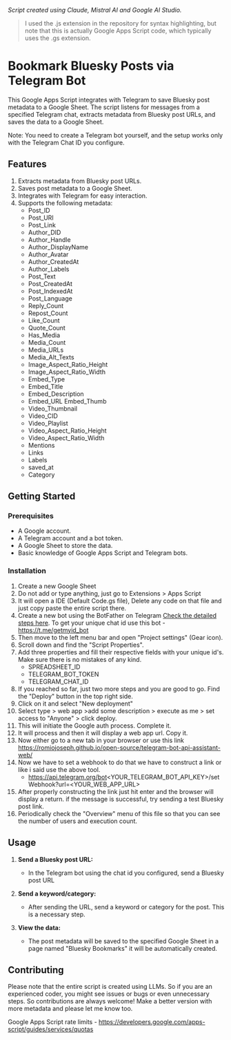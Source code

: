_Script created using Claude, Mistral AI and Google AI Studio._

> I used the .js extension in the repository for syntax highlighting, but note that this is actually Google Apps Script code, which typically uses the .gs extension.
# Bookmark Bluesky Posts via Telegram Bot

This Google Apps Script integrates with Telegram to save Bluesky post metadata to a Google Sheet. The script listens for messages from a specified Telegram chat, extracts metadata from Bluesky post URLs, and saves the data to a Google Sheet.

Note: You need to create a Telegram bot yourself, and the setup works only with the Telegram Chat ID you configure.

## Features

1) Extracts metadata from Bluesky post URLs.
2) Saves post metadata to a Google Sheet.
3) Integrates with Telegram for easy interaction.
4) Supports the following metadata:
	- Post_ID
	- Post_URI
	- Post_Link
	- Author_DID
	- Author_Handle
	- Author_DisplayName
	- Author_Avatar
	- Author_CreatedAt
	- Author_Labels
	- Post_Text
	- Post_CreatedAt
	- Post_IndexedAt
	- Post_Language
	- Reply_Count
	- Repost_Count
	- Like_Count
	- Quote_Count
	- Has_Media
	- Media_Count
	- Media_URLs
	- Media_Alt_Texts
	- Image_Aspect_Ratio_Height
	- Image_Aspect_Ratio_Width
	- Embed_Type
	- Embed_Title
	- Embed_Description
	- Embed_URL	Embed_Thumb
	- Video_Thumbnail
	- Video_CID
	- Video_Playlist
	- Video_Aspect_Ratio_Height
	- Video_Aspect_Ratio_Width
	- Mentions
	- Links
	- Labels
	- saved_at
	- Category

## Getting Started

### Prerequisites
- A Google account.
- A Telegram account and a bot token.
- A Google Sheet to store the data.
- Basic knowledge of Google Apps Script and Telegram bots.

### Installation
1. Create a new Google Sheet
2. Do not add or type anything, just go to Extensions > Apps Script
3. It will open a IDE (Default Code.gs file), Delete any code on that file and just copy paste the entire script there.
4. Create a new bot using the BotFather on Telegram [Check the detailed steps here](https://github.com/romiojoseph/open-source/tree/main/telegram-bots/rss-new-post-alert-via-telegram). To get your unique chat id use this bot - https://t.me/getmyid_bot
5. Then move to the left menu bar and open "Project settings" (Gear icon).
6. Scroll down and find the "Script Properties".
7. Add three properties and fill their respective fields with your unique id's. Make sure there is no mistakes of any kind.
   - SPREADSHEET_ID
   - TELEGRAM_BOT_TOKEN
   - TELEGRAM_CHAT_ID
8. If you reached so far, just two more steps and you are good to go. Find the "Deploy" button in the top right side.
9. Click on it and select "New deployment"
10. Select type > web app >add some description > execute as me > set access to "Anyone" > click deploy.
11. This will initiate the Google auth process. Complete it.
12. It will process and then it will display a web app url. Copy it.
13. Now either go to a new tab in your browser or use this link https://romiojoseph.github.io/open-source/telegram-bot-api-assistant-web/
14. Now we have to set a webhook to do that we have to construct a link or like i said use the above tool.
    - https://api.telegram.org/bot<YOUR_TELEGRAM_BOT_API_KEY>/setWebhook?url=<YOUR_WEB_APP_URL>
15. After properly constructing the link just hit enter and the browser will display a return. if the message is successful, try sending a test Bluesky post link.
16. Periodically check the "Overview" menu of this file so that you can see the number of users and execution count.

## Usage
1. **Send a Bluesky post URL:**
   - In the Telegram bot using the chat id you configured, send a Bluesky post URL

2. **Send a keyword/category:**
   - After sending the URL, send a keyword or category for the post. This is a necessary step.

3. **View the data:**
   - The post metadata will be saved to the specified Google Sheet in a page named "Bluesky Bookmarks" it will be automatically created.

## Contributing
Please note that the entire script is created using LLMs. So if you are an experienced coder, you might see issues or bugs or even unnecessary steps. So contributions are always welcome! Make a better version with more metadata and please let me know too.

Google Apps Script rate limits - https://developers.google.com/apps-script/guides/services/quotas
